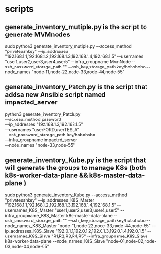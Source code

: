 # scripts

## generate_inventory_mutiple.py is the script to generate MVMnodes
sudo python3 generate_inventory_mutiple.py     --access_method "privatesshkey"     --ip_addresses "192.168.1.1,192.168.1.2,192.168.1.3,192.168.1.4,192.168.1.5"     --usernames "user1,user2,user3,user4,user5"     --infra_groupname MvmNode     --ssh_password_storage_path ""     --ssh_key_storage_path key/hobohobo     --node_names "node-11,node-22,node-33,node-44,node-55"


## generate_inventory_Patch.py is the script that addsa  new Ansible script named impacted_server

python3 generate_inventory_Patch.py \
--access_method password \
--ip_addresses "192.168.1.3,192.168.1.5" \
--usernames "userFORD,userTESLA" \
--ssh_password_storage_path key/hobohobo \
--infra_groupname impacted_server \
--node_names "node-33,node-55"



  ## generate_inventory_Kube.py is the script that will generate the groups to manage K8s (both k8s-worker-data-plane && k8s-master-data-plane )
  

sudo python3 generate_inventory_Kube.py --access_method "privatesshkey" --ip_addresses_K8S_Master "192.168.1.1,192.168.1.2,192.168.1.3,192.168.1.4,192.168.1.5" --usernames_K8S_Master "user1,user2,user3,user4,user5" --infra_groupname_K8S_Master k8s-master-data-plane --ssh_password_storage_path "" --ssh_key_storage_path key/hobohobo --node_names_K8S_Master "node-11,node-22,node-33,node-44,node-55" --ip_addresses_K8S_Slave "192.0.1.1,192.0.1.2,192.0.1.3,192.0.1.4,192.0.1.5" --usernames_K8S_Slave "R1,R2,R3,R4,R5" --infra_groupname_K8S_Slave k8s-worker-data-plane --node_names_K8S_Slave "node-01,node-02,node-03,node-04,node-05"
